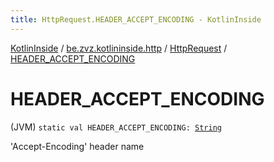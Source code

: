 ```yaml
---
title: HttpRequest.HEADER_ACCEPT_ENCODING - KotlinInside
---
```


[KotlinInside](../../index.html) / [be.zvz.kotlininside.http](../index.html) / [HttpRequest](index.html) / [HEADER_ACCEPT_ENCODING](./-h-e-a-d-e-r_-a-c-c-e-p-t_-e-n-c-o-d-i-n-g.html)

# HEADER_ACCEPT_ENCODING

(JVM) `static val HEADER_ACCEPT_ENCODING: `[`String`](https://kotlinlang.org/api/latest/jvm/stdlib/kotlin/-string/index.html)

'Accept-Encoding' header name

